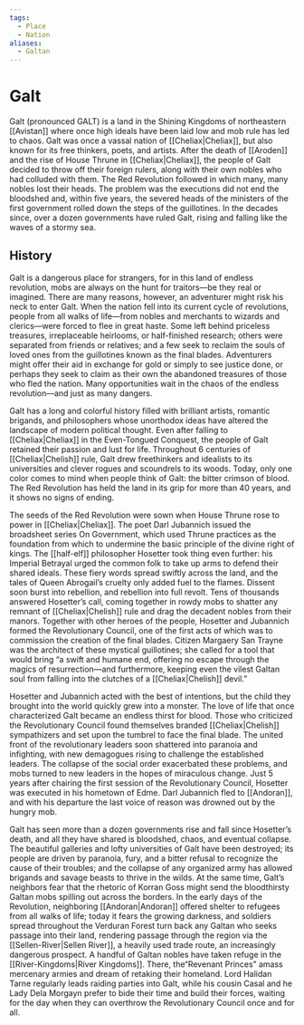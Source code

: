 ```yaml
---
tags:
  - Place
  - Nation
aliases:
  - Galtan
---
```

# Galt
Galt (pronounced GALT) is a land in the Shining Kingdoms of northeastern [[Avistan]] where once high ideals have been laid low and mob rule has led to chaos. Galt was once a vassal nation of [[Cheliax|Cheliax]], but also known for its free thinkers, poets, and artists. After the death of [[Aroden]] and the rise of House Thrune in [[Cheliax|Cheliax]], the people of Galt decided to throw off their foreign rulers, along with their own nobles who had colluded with them. The Red Revolution followed in which many, many nobles lost their heads. The problem was the executions did not end the bloodshed and, within five years, the severed heads of the ministers of the first government rolled down the steps of the guillotines. In the decades since, over a dozen governments have ruled Galt, rising and falling like the waves of a stormy sea.

## History
Galt is a dangerous place for strangers, for in this land of endless revolution, mobs are always on the hunt for traitors—be they real or imagined. There are many reasons, however, an adventurer might risk his neck to enter Galt. When the nation fell into its current cycle of revolutions, people from all walks of life—from nobles and merchants to wizards and clerics—were forced to flee in great haste. Some left behind priceless treasures, irreplaceable heirlooms, or half-finished research; others were separated from friends or relatives; and a few seek to reclaim the souls of loved ones from the guillotines known as the final blades. Adventurers might offer their aid in exchange for gold or simply to see justice done, or perhaps they seek to claim as their own the abandoned treasures of those who fled the nation. Many opportunities wait in the chaos of the endless revolution—and just as many dangers.

Galt has a long and colorful history filled with brilliant artists, romantic brigands, and philosophers whose unorthodox ideas have altered the landscape of modern political thought. Even after falling to [[Cheliax|Cheliax]] in the Even-Tongued Conquest, the people of Galt retained their passion and lust for life. Throughout 6 centuries of [[Cheliax|Chelish]] rule, Galt drew freethinkers and idealists to its universities and clever rogues and scoundrels to its woods. Today, only one color comes to mind when people think of Galt: the bitter crimson of blood. The Red Revolution has held the land in its grip for more than 40 years, and it shows no signs of ending.

The seeds of the Red Revolution were sown when House Thrune rose to power in [[Cheliax|Cheliax]]. The poet Darl Jubannich issued the broadsheet series On Government, which used Thrune practices as the foundation from which to undermine the basic principle of the divine right of kings. The [[half-elf]] philosopher Hosetter took thing even further: his Imperial Betrayal urged the common folk to take up arms to defend their shared ideals. These fiery words spread swiftly across the land, and the tales of Queen Abrogail’s cruelty only added fuel to the flames. Dissent soon burst into rebellion, and rebellion into full revolt. Tens of thousands answered Hosetter’s call, coming together in rowdy mobs to shatter any remnant of [[Cheliax|Chelish]] rule and drag the decadent nobles from their manors. Together with other heroes of the people, Hosetter and Jubannich formed the Revolutionary Council, one of the first acts of which was to commission the creation of the final blades. Citizen Margaery San Trayne was the architect of these mystical guillotines; she called for a tool that would bring “a swift and humane end, offering no escape through the magics of resurrection—and furthermore, keeping even the vilest Galtan soul from falling into the clutches of a [[Cheliax|Chelish]] devil.”

Hosetter and Jubannich acted with the best of intentions, but the child they brought into the world quickly grew into a monster. The love of life that once characterized Galt became an endless thirst for blood. Those who criticized the Revolutionary Council found themselves branded [[Cheliax|Chelish]] sympathizers and set upon the tumbrel to face the final blade. The united front of the revolutionary leaders soon shattered into paranoia and infighting, with new demagogues rising to challenge the established leaders. The collapse of the social order exacerbated these problems, and mobs turned to new leaders in the hopes of miraculous change. Just 5 years after chairing the first session of the Revolutionary Council, Hosetter was executed in his hometown of Edme. Darl Jubannich fled to [[Andoran]], and with his departure the last voice of reason was drowned out by the hungry mob.

Galt has seen more than a dozen governments rise and fall since Hosetter’s death, and all they have shared is bloodshed, chaos, and eventual collapse. The beautiful galleries and lofty universities of Galt have been destroyed; its people are driven by paranoia, fury, and a bitter refusal to recognize the cause of their troubles; and the collapse of any organized army has allowed brigands and savage beasts to thrive in the wilds. At the same time, Galt’s neighbors fear that the rhetoric of Korran Goss might send the bloodthirsty Galtan mobs spilling out across the borders. In the early days of the Revolution, neighboring [[Andoran|Andoran]] offered shelter to refugees from all walks of life; today it fears the growing darkness, and soldiers spread throughout the Verduran Forest turn back any Galtan who seeks passage into their land, rendering passage through the region via the [[Sellen-River|Sellen River]], a heavily used trade route, an increasingly dangerous prospect. A handful of Galtan nobles have taken refuge in the [[River-Kingdoms|River Kingdoms]]. There, the“Revenant Princes” amass mercenary armies and dream of retaking their homeland. Lord Halidan Tarne regularly leads raiding parties into Galt, while his cousin Casal and he Lady Dela Morgayn prefer to bide their time and build their forces, waiting for the day when they can overthrow the Revolutionary Council once and for all.